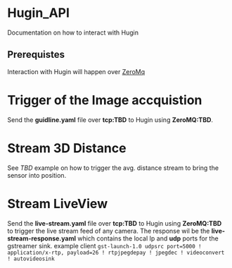 # Hugin_API
 
 Documentation on how to interact with Hugin

 ## Prerequistes 

 Interaction with Hugin will happen over [ZeroMq ](https://zeromq.org/get-started/)

 # Trigger of the Image accquistion 

 Send the **guidline.yaml** file over **tcp:TBD** to Hugin using **ZeroMQ:TBD**. 

# Stream 3D Distance

See *TBD* example on how to trigger the avg. distance stream to bring the sensor into position. 

# Stream LiveView

Send the **live-stream.yaml** file over **tcp:TBD** to Hugin using **ZeroMQ:TBD** to trigger the live stream feed of any camera. 
The response wil be the **live-stream-response.yaml** which contains the local Ip and **udp** ports for the gstreamer sink. example client `gst-launch-1.0 udpsrc port=5000 ! application/x-rtp, payload=26 ! rtpjpegdepay ! jpegdec ! videoconvert ! autovideosink`


